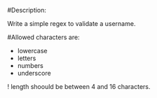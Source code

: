 #Description:

Write a simple regex to validate a username.

#Allowed characters are:

- lowercase
- letters
- numbers
- underscore

! length shoould be between 4 and 16 characters.
